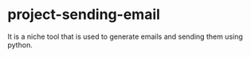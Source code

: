 # project-sending-email
 It is a niche tool that is used to generate emails and sending them using python.
